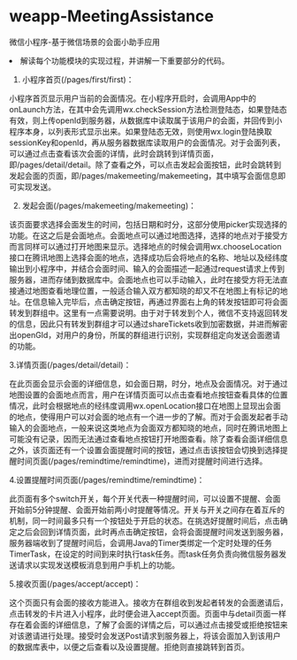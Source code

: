 # weapp-MeetingAssistance
微信小程序-基于微信场景的会面小助手应用
<li>解读每个功能模块的实现过程，并讲解一下重要部分的代码。</li>
</ul>
<ol>
 	<li>小程序首页(/pages/first/first)：</li>
</ol>
小程序首页显示用户当前的会面情况。在小程序开启时，会调用App中的onLaunch方法，在其中会先调用wx.checkSession方法检测登陆态，如果登陆态有效，则上传openId到服务器，从数据库中读取属于该用户的会面，并回传到小程序本身，以列表形式显示出来。如果登陆态无效，则使用wx.login登陆换取sessionKey和openId，再从服务器数据库读取用户的会面情况。对于会面列表，可以通过点击查看该次会面的详情，此时会跳转到详情页面，即/pages/detail/detail。除了查看之外，可以点击发起会面按钮，此时会跳转到发起会面的页面，即/pages/makemeeting/makemeeting，其中填写会面信息即可实现发送。

2. 发起会面(/pages/makemeeting/makemeeting)：

该页面要求选择会面发生的时间，包括日期和时分，这部分使用picker实现选择的功能。在这之后是会面地点。会面地点可以通过地图选择，选择的地点对于接受方而言同样可以通过打开地图来显示。选择地点的时候会调用wx.chooseLocation接口在腾讯地图上选择会面的地点，选择成功后会将地点的名称、地址以及经纬度输出到小程序中，并结合会面时间、输入的会面描述一起通过request请求上传到服务器，进而存储到数据库中。会面地点也可以手动输入，此时在接受方将无法直接通过地图查看地理位置，一般适合输入双方都知晓的却又不在地图上有标记的地址。在信息输入完毕后，点击确定按钮，再通过界面右上角的转发按钮即可将会面转发到群组中。这里有一点需要说明。由于对于转发到个人，微信不支持返回转发的信息，因此只有转发到群组才可以通过shareTickets收到加密数据，并进而解密出openGId，对用户的身份，所属的群组进行识别，实现群组定向发送会面邀请的功能。

3.详情页面(/pages/detail/detail)：

在此页面会显示会面的详细信息，如会面日期，时分，地点及会面情况。对于通过地图设置的会面地点而言，用户在详情页面可以点击查看地点按钮查看具体的位置情况，此时会根据地点的经纬度调用wx.openLocation接口在地图上显现出会面的地点，使得用户可以对会面的地点有一个进一步的了解。而对于会面发起者手动输入的会面地点，一般来说这类地点为会面双方都知晓的地点，同时在腾讯地图上可能没有记录，因而无法通过查看地点按钮打开地图查看。除了查看会面详细信息之外，该页面还有一个设置会面提醒时间的按钮，通过点击该按钮会切换到选择提醒时间页面(/pages/remindtime/remindtime)，进而对提醒时间进行选择。

4.设置提醒时间页面(/pages/remindtime/remindtime)：

此页面有多个switch开关，每个开关代表一种提醒时间，可以设置不提醒、会面开始前5分钟提醒、会面开始前两小时提醒等情况。开关与开关之间存在着互斥的机制，同一时间最多只有一个按钮处于开启的状态。在挑选好提醒时间后，点击确定之后会回到详情页面，此时再点击确定按钮，会将会面提醒时间发送到服务器，服务器端收到了提醒时间后，会调用Java的Timer类绑定一个定时处理的任务TimerTask，在设定的时间到来时执行task任务。而task任务负责向微信服务器发送请求以实现发送模板消息到用户手机上的功能。

5.接收页面(/pages/accept/accept)：

这个页面只有会面的接收方能进入。接收方在群组收到发起者转发的会面邀请后，点击转发的卡片进入小程序，此时便会进入accept页面。页面中与detail页面一样存在着会面的详细信息，了解了会面的详情之后，可以通过点击接受或拒绝按钮来对该邀请进行处理。接受时会发送Post请求到服务器上，将该会面加入到该用户的数据库表中，以便之后查看以及设置提醒。拒绝则直接跳转到首页。
